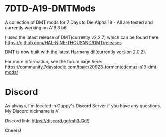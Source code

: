 # 7DTD-A19-DMTMods

A collection of DMT mods for 7 Days to Die Alpha 19 - All are tested and currently working on A19.3 b6

I used the latest release of DMT(currently v2.2.7) which can be found here: https://github.com/HAL-NINE-THOUSAND/DMT/releases

DMT is now built with the latest Harmony dll(currently version 2.0.2).

For more information, see the forum page here: https://community.7daystodie.com/topic/20923-tormentedemus-a19-dmt-mods/


# Discord
As always, I'm located in Guppy's Discord Server if you have any questions. My Discord nickname is V

Discord link: https://discord.gg/mh3J3dS


Cheers!

